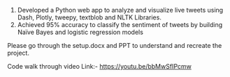 1. Developed a Python web app to analyze and visualize live tweets using Dash, Plotly, tweepy, textblob and NLTK Libraries.
2. Achieved 95% accuracy to classify the sentiment of tweets by building Naïve Bayes and logistic regression models

Please go through the setup.docx and PPT to understand and recreate the project.

Code walk through video Link:- https://youtu.be/bbMwSfIPcmw
